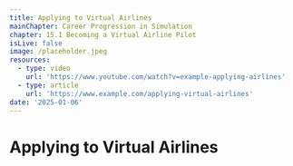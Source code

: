 ```yaml
---
title: Applying to Virtual Airlines
mainChapter: Career Progression in Simulation
chapter: 15.1 Becoming a Virtual Airline Pilot
isLive: false
image: /placeholder.jpeg
resources:
  - type: video
    url: 'https://www.youtube.com/watch?v=example-applying-airlines'
  - type: article
    url: 'https://www.example.com/applying-virtual-airlines'
date: '2025-01-06'
---
```


# Applying to Virtual Airlines
